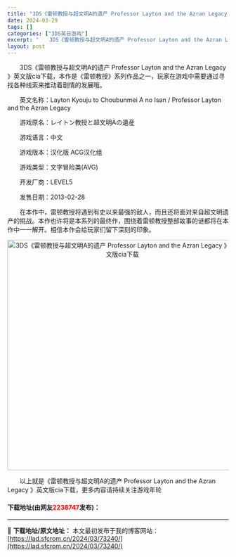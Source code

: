 ```yaml
---
title: "3DS《雷顿教授与超文明A的遗产 Professor Layton and the Azran Legacy 》英文版cia下载"
date: 2024-03-29
tags: []
categories: ["3DS英日游戏"]
excerpt: "　　3DS《雷顿教授与超文明A的遗产 Professor Layton and the Azran Legacy 》英文版cia下载，本作是《雷顿教授》系列作品之一，玩家在游戏中需要通过寻找各种线索来推动着剧情的发展哦。 　　英文名称：Layton Kyouju to Choubunmei A no&hellip;"
layout: post
---
```


 <p>　　3DS《雷顿教授与超文明A的遗产 Professor Layton and the Azran Legacy 》英文版cia下载，本作是《雷顿教授》系列作品之一，玩家在游戏中需要通过寻找各种线索来推动着剧情的发展哦。</p> <p>　　英文名称：Layton Kyouju to Choubunmei A no Isan / Professor Layton and the Azran Legacy</p> <p>　　游戏原名：レイトン教授と超文明Aの遺産</p> <p>　　游戏语言：中文</p> <p>　　游戏版本：汉化版 ACG汉化组</p> <p>　　游戏类型：文字冒险类(AVG)</p> <p>　　开发厂商：LEVEL5</p> <p>　　发售日期：2013-02-28</p> <p>　　在本作中，雷顿教授将遇到有史以来最强的敌人，而且还将面对来自超文明遗产的挑战。本作也许将是本系列的最终作，围绕着雷顿教授整部故事的谜都将在本作中一一解开。相信本作会给玩家们留下深刻的印象。</p> <p align="center"><img align="" border="0" src="https://lad.sfcrom.cn/wp-content/uploads/2024/03/20240329_66063295520d5.jpg" width="524" alt="3DS《雷顿教授与超文明A的遗产 Professor Layton and the Azran Legacy 》英文版cia下载" /></p> <p>　　以上就是《雷顿教授与超文明A的遗产 Professor Layton and the Azran Legacy 》英文版cia下载，更多内容请持续关注游戏年轮</p> <p><h4>下载地址(由网友<font color="red">2238747</font>发布)：</h4></p> 

---
📖 **下载地址/原文地址：** 本文最初发布于我的博客网站：[https://lad.sfcrom.cn/2024/03/73240/](https://lad.sfcrom.cn/2024/03/73240/)
